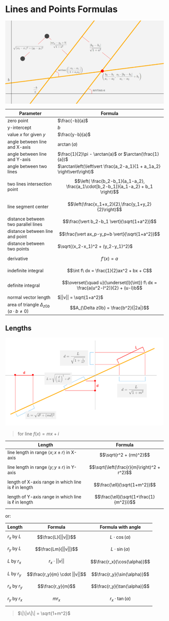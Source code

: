 # Lines and Points Formulas

![Lines and points formulas](https://github.com/damianc/dev-notes/blob/master/_images/math/lines-and-points-formulas.png "Lines and points formulas")

| Parameter | Formula |
|--|--|
| zero point | $\frac{-b}{a}$ |
| y-intercept | $b$ |
| value _x_ for given _y_ | $\frac{y-b}{a}$ |
| angle between line and X-axis | $\arctan(a)$ |
| angle between line and Y-axis | $\frac{1}{2}\pi - \arctan(a)$ or $\arctan(\frac{1}{a})$ |
| angle between two lines | $\arctan\left(\left\vert \frac{a_2-a_1}{1 + a_1a_2} \right\vert\right)$ |
| two lines intersection point | $$\left( \frac{b_2-b_1}{a_1-a_2}, \frac{a_1\cdot[b_2-b_1]}{a_1-a_2} + b_1 \right)$$ |
| line segment center | $$\left(\frac{x_1+x_2}{2},\frac{y_1+y_2}{2}\right)$$ |
| distance between two parallel lines | $$\frac{\vert b_2-b_1 \vert}{\sqrt{1+a^2}}$$ |
| distance between line and point | $$\frac{\vert ax_p-y_p+b \vert}{\sqrt{1+a^2}}$$ |
| distance between two points | $\sqrt{(x_2-x_1)^2 + (y_2-y_1)^2}$ |
| derivative | $$f'(x) = a$$ |
| indefinite integral | $$\int f\ dx = \frac{1}{2}ax^2 + bx + C$$ |
| definite integral | $$\overset{\quad u}{\underset{l}{\int}} f\ dx = \frac{a(u^2-l^2)}{2} + (u-l)b$$ |
| normal vector length | $\|\|v\|\| = \sqrt{1+a^2}$ |
| area of triangle $\Delta_{z0b}$ ($a \cdot b \neq 0$) | $$A_{\Delta z0b} = \frac{b^2}{\|2a\|}$$ |

## Lengths

![Lines lengths formulas](https://github.com/damianc/dev-notes/blob/master/_images/math/lines-lengths-formulas.png "Lines lengths formulas")

> for line $f(x) = mx + i$

| Length | Formula |
|--|--|
| line length in range $\langle x; x \pm r \rangle$ in X-axis | $$\sqrt{r^2 + (rm)^2}$$ |
| line length in range $\langle y; y \pm r \rangle$ in Y-axis | $$\sqrt{\left(\frac{r}{m}\right)^2 + r^2}$$ |
| length of X-axis range in which line is $\ell$ in length | $$\frac{\ell}{\sqrt{1+m^2}}$$ |
| length of Y-axis range in which line is $\ell$ in length | $$\frac{\ell}{\sqrt{1+\frac{1}{m^2}}}$$ |

or:

| Length | Formula | Formula with angle |
|--|--|--|
| $r_x$ by $L$ | $$\frac{L}{\|\|v\|\|}$$ | $$L \cdot \cos(\alpha)$$ |
| $r_y$ by $L$ | $$\frac{Lm}{\|\|v\|\|}$$ | $$L \cdot \sin(\alpha)$$ |
| $L$ by $r_x$ | $$r_x \cdot \|\|v\|\|$$ | $$\frac{r_x}{\cos(\alpha)}$$ |
| $L$ by $r_y$ | $$\frac{r_y}{m} \cdot \|\|v\|\|$$ | $$\frac{r_y}{\sin(\alpha)}$$ |
| $r_x$ by $r_y$ | $$\frac{r_y}{m}$$ | $$\frac{r_y}{\tan(\alpha)}$$ |
| $r_y$ by $r_x$ | $$mr_x$$ | $$r_x \cdot \tan(\alpha)$$ |

> $\|\|v\|\| = \sqrt{1+m^2}$
